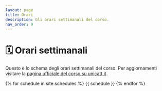 ```yaml
---
layout: page
title: Orari
description: Gli orari settimanali del corso.
nav_order: 9
---
```


# 🗓 Orari settimanali
Questo è lo schema degli orari settimanali del corso.
Per aggiornamenti visitare la [pagina ufficiale del corso su unicatt.it](https://docenti.unicatt.it/ppd2/it/docenti/80554/vincenzo-nardelli/didattica).

{% for schedule in site.schedules %}
{{ schedule }}
{% endfor %}
